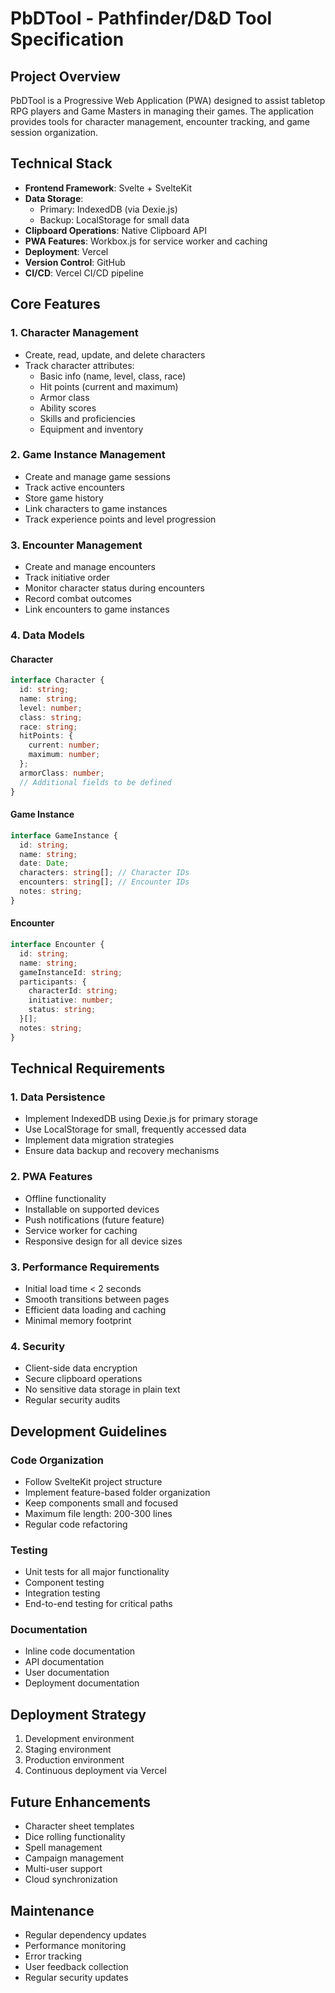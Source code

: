 # PbDTool - Pathfinder/D&D Tool Specification

## Project Overview

PbDTool is a Progressive Web Application (PWA) designed to assist tabletop RPG players and Game Masters in managing their games. The application provides tools for character management, encounter tracking, and game session organization.

## Technical Stack

- **Frontend Framework**: Svelte + SvelteKit
- **Data Storage**:
  - Primary: IndexedDB (via Dexie.js)
  - Backup: LocalStorage for small data
- **Clipboard Operations**: Native Clipboard API
- **PWA Features**: Workbox.js for service worker and caching
- **Deployment**: Vercel
- **Version Control**: GitHub
- **CI/CD**: Vercel CI/CD pipeline

## Core Features

### 1. Character Management

- Create, read, update, and delete characters
- Track character attributes:
  - Basic info (name, level, class, race)
  - Hit points (current and maximum)
  - Armor class
  - Ability scores
  - Skills and proficiencies
  - Equipment and inventory

### 2. Game Instance Management

- Create and manage game sessions
- Track active encounters
- Store game history
- Link characters to game instances
- Track experience points and level progression

### 3. Encounter Management

- Create and manage encounters
- Track initiative order
- Monitor character status during encounters
- Record combat outcomes
- Link encounters to game instances

### 4. Data Models

#### Character

```typescript
interface Character {
  id: string;
  name: string;
  level: number;
  class: string;
  race: string;
  hitPoints: {
    current: number;
    maximum: number;
  };
  armorClass: number;
  // Additional fields to be defined
}
```

#### Game Instance

```typescript
interface GameInstance {
  id: string;
  name: string;
  date: Date;
  characters: string[]; // Character IDs
  encounters: string[]; // Encounter IDs
  notes: string;
}
```

#### Encounter

```typescript
interface Encounter {
  id: string;
  name: string;
  gameInstanceId: string;
  participants: {
    characterId: string;
    initiative: number;
    status: string;
  }[];
  notes: string;
}
```

## Technical Requirements

### 1. Data Persistence

- Implement IndexedDB using Dexie.js for primary storage
- Use LocalStorage for small, frequently accessed data
- Implement data migration strategies
- Ensure data backup and recovery mechanisms

### 2. PWA Features

- Offline functionality
- Installable on supported devices
- Push notifications (future feature)
- Service worker for caching
- Responsive design for all device sizes

### 3. Performance Requirements

- Initial load time < 2 seconds
- Smooth transitions between pages
- Efficient data loading and caching
- Minimal memory footprint

### 4. Security

- Client-side data encryption
- Secure clipboard operations
- No sensitive data storage in plain text
- Regular security audits

## Development Guidelines

### Code Organization

- Follow SvelteKit project structure
- Implement feature-based folder organization
- Keep components small and focused
- Maximum file length: 200-300 lines
- Regular code refactoring

### Testing

- Unit tests for all major functionality
- Component testing
- Integration testing
- End-to-end testing for critical paths

### Documentation

- Inline code documentation
- API documentation
- User documentation
- Deployment documentation

## Deployment Strategy

1. Development environment
2. Staging environment
3. Production environment
4. Continuous deployment via Vercel

## Future Enhancements

- Character sheet templates
- Dice rolling functionality
- Spell management
- Campaign management
- Multi-user support
- Cloud synchronization

## Maintenance

- Regular dependency updates
- Performance monitoring
- Error tracking
- User feedback collection
- Regular security updates
